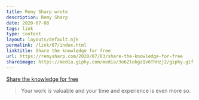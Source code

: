 ```yaml
---
title: Remy Sharp wrote
description: Remy Sharp
date: 2020-07-08
tags: link
type: content
layout: layouts/default.njk
permalink: /link/67/index.html
linktitle: Share the knowledge for free
url: https://remysharp.com/2020/07/03/share-the-knowledge-for-free
shareimage: https://media.giphy.com/media/3o6ZtokgzQv6ThHzj2/giphy.gif
---
```


[Share the knowledge for free](https://remysharp.com/2020/07/03/share-the-knowledge-for-free)

> Your work is valuable and your time and experience is even more so.

